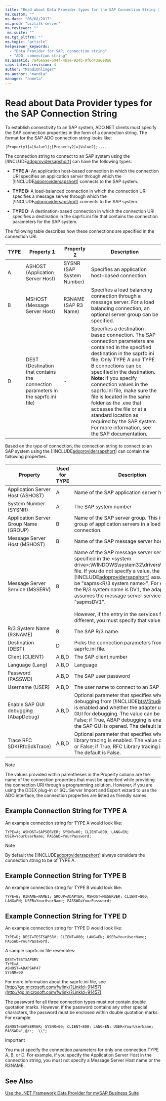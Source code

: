 ```yaml
---
title: "Read about Data Provider types for the SAP Connection String | Microsoft Docs"
ms.custom: ""
ms.date: "06/08/2017"
ms.prod: "biztalk-server"
ms.reviewer: ""
 ms.suite: ""
ms.tgt_pltfrm: ""
ms.topic: "article"
helpviewer_keywords: 
  - "Data Provider for SAP, connection string"
  - "ADO, connection string"
ms.assetid: 7a46eaae-604f-4bae-924b-9f6d43a6e8a0
caps.latest.revision: 4
author: "MandiOhlinger"
ms.author: "mandia"
manager: "anneta"
---
```

# Read about Data Provider types for the SAP Connection String
To establish connectivity to an SAP system, ADO.NET clients must specify the SAP connection properties in the form of a connection string. The format for the SAP ADO connection string looks like:  
  
```  
[Property1]=[Value1];[Property2]=[Value2];....  
```  
  
 The connection string to connect to an SAP system using the [!INCLUDE[adoprovidersapshort](../../includes/adoprovidersapshort-md.md)] can have the following types:  
  
-   **TYPE A:** An application host–based connection in which the connection URI specifies an application server through which the [!INCLUDE[adoprovidersapshort](../../includes/adoprovidersapshort-md.md)] connects to the SAP system.  
  
-   **TYPE B:** A load-balanced connection in which the connection URI specifies a message server through which the [!INCLUDE[adoprovidersapshort](../../includes/adoprovidersapshort-md.md)] connects to the SAP system.  
  
-   **TYPE D:** A destination-based connection in which the connection URI specifies a destination in the saprfc.ini file that contains the connection parameters for the SAP system.  
  
 The following table describes how these connections are specified in the connection URI.  
  
|TYPE|Property 1|Property 2|Description|  
|----------|----------------|----------------|-----------------|  
|A|ASHOST (Application Server Host)|SYSNR (SAP System Number)|Specifies an application host-based connection.|  
|B|MSHOST (Message Server Host)|R3NAME (SAP R3 Name)|Specifies a load balancing connection through a message server. For a load balancing connection, an optional server group can be specified.|  
|D|DEST (Destination that contains the connection parameters in the saprfc.ini file)|-|Specifies a destination-based connection. The SAP connection parameters are contained in the specified destination in the saprfc.ini file. Only TYPE A and TYPE B connections can be specified in the destination. **Note:**  If you specify connection values in the saprfc.ini file, make sure the file is located in the same folder as the .exe that accesses the file or at a standard location as required by the SAP system. For more information, see the SAP documentation.|  
  
 Based on the type of connection, the connection string to connect to an SAP system using the [!INCLUDE[adoprovidersapshort](../../includes/adoprovidersapshort-md.md)] can contain the following properties.  
  
|Property|Used for TYPE|Description|  
|--------------|-------------------|-----------------|  
|Application Server Host (ASHOST)|A|Name of the SAP application server host.|  
|System Number (SYSNR)|A|The SAP system number|  
|Application Server Group Name (GROUP)|B|Name of the SAP server group. This is an optional group of application servers in a load balancing connection.|  
|Message Server Host (MSHOST)|B|Name of the SAP message server host|  
|Message Server Service (MSSERV)|B|Name of the SAP message server service as specified in the \<system drive>:\WINDOWS\system32\drivers\etc\services file. If you do not specify a value, the [!INCLUDE[adoprovidersapshort](../../includes/adoprovidersapshort-md.md)] assumes this to be "sapms\<R/3 system name>". For example, if the R/3 system name is DV1, the adapter assumes the message server service name to be "sapmsDV1".<br /><br /> However, if the entry in the services file is different, you must specify that value.|  
|R/3 System Name (R3NAME)|B|The SAP R/3 name.|  
|Destination (DEST)|D|Picks the connection parameters from the saprfc.ini file.|  
|Client (CLIENT)|A,B,D|The SAP client number|  
|Language (Lang)|A,B,D|Language|  
|Password (PASSWD)|A,B,D|The SAP user password|  
|Username (USER)|A,B,D|The user name to connect to an SAP system|  
|Enable SAP GUI debugging (AbapDebug)|A,B,D|Optional parameter that specifies whether ABAP debugging from [!INCLUDE[btsVStudioNoVersion](../../includes/btsvstudionoversion-md.md)] is enabled and whether the adapter uses the SAP GUI for debugging. The value can be True or False; if True, ABAP debugging is enabled and the SAP GUI is opened. The default is False.|  
|Trace RFC SDK(RfcSdkTrace)|A,B,D|Optional parameter that specifies whether RFC library tracing is enabled. The value can be True or False; if True, RFC Library tracing is enabled. The default is False.|  
  
> [!NOTE]
>  The values provided within parentheses in the Property column are the name of the connection properties that must be specified while providing the connection URI through a programming solution. However, if you are using the DDEX plug-in or SQL Server Import and Export wizard to use the ADO interface, the connection properties are listed as friendly names.  
  
## Example Connection String for TYPE A  
 An example connection string for TYPE A would look like:  
  
```  
TYPE=A; ASHOST=SAPSERVER; SYSNR=00; CLIENT=800; LANG=EN; USER=YourUserName; PASSWD=YourPassword;  
```  
  
> [!NOTE]
>  By default the [!INCLUDE[adoprovidersapshort](../../includes/adoprovidersapshort-md.md)] always considers the connection string to be of TYPE A.  
  
## Example Connection String for TYPE B  
 An example connection string for TYPE B would look like:  
  
```  
TYPE=B; R3NAME=NAME1; GROUP=ADAPTER; MSHOST=MSSERVER; CLIENT=800; LANG=EN; USER=YourUserName; PASSWD=YourPassword;  
```  
  
## Example Connection String for TYPE D  
 An example connection string for TYPE D would look like:  
  
```  
TYPE=D; DEST=TESTSAPSRV; CLIENT=800; LANG=EN; USER=YourUserName; PASSWD=YourPassword;  
```  
  
 A sample saprfc.ini file resembles:  
  
```  
DEST=TESTSAPSRV  
TYPE=A  
ASHOST=ADAPSAP47  
SYSNR=00  
```  
  
 For more information about the saprfc.ini file, see [http://go.microsoft.com/fwlink/?LinkId=91457](http://go.microsoft.com/fwlink/?LinkId=91457).  
  
 The password for all three connection types must not contain double quotation marks. However, if the password contains any other special characters, the password must be enclosed within double quotation marks. For example:  
  
```  
ASHOST=SAPSERVER; SYSNR=00; CLIENT=800; LANG=EN; USER=YourUserName; PASSWD=",@/:;_ \\";  
```  
  
> [!IMPORTANT]
>  You must specify the connection parameters for only one connection TYPE A, B, or D. For example, if you specify the Application Server Host in the connection string, you must not specify a Message Server Host name or the R3NAME.  
  
## See Also  
 [Use the .NET Framework Data Provider for mySAP Business Suite](../../adapters-and-accelerators/adapter-sap/use-the-net-framework-data-provider-for-mysap-business-suite.md)